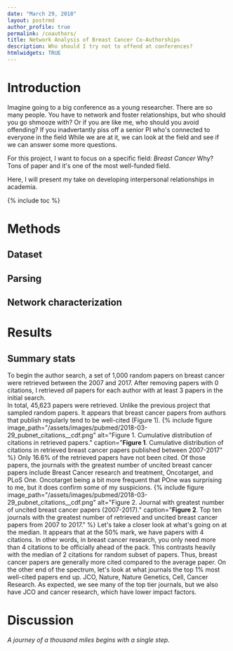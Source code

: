 ```yaml
---
date: "March 29, 2018"
layout: postrmd
author_profile: true
permalink: /coauthors/
title: Network Analysis of Breast Cancer Co-Authorships
description: Who should I try not to offend at conferences?
htmlwidgets: TRUE
---
```


# Introduction

Imagine going to a big conference as a young researcher. There are so many people. You have to network and foster relationships, but who should you go shmooze with? Or if you are like me, who should you avoid offending? If you inadvertantly piss off a senior PI who's connected to everyone in the field 
While we are at it, we can look at the field and see if we can answer some more questions.

For this project, I want to focus on a specific field: _Breast Cancer_
Why? Tons of paper and it's one of the most well-funded field. 

Here, I will present my take on developing interpersonal relationships in academia.  

{% include toc %}

# Methods
## Dataset 
## Parsing 
## Network characterization

# Results

## Summary stats
To begin the author search, a set of 1,000 random papers on breast cancer were retrieved between the 2007 and 2017. After removing papers with 0 citations, I retrieved _all_ papers for each author with at least 3 papers in the initial search.   
In total, 45,623 papers were retrieved. Unlike the previous project that sampled random papers. It appears that breast cancer papers from authors that publish regularly tend to be well-cited (Figure 1). 
{% include figure image_path="/assets/images/pubmed/2018-03-29_pubnet_citations__cdf.png" alt="Figure 1. Cumulative distribution of citations in retrieved papers." caption="**Figure 1**. Cumulative distribution of citations in retrieved breast cancer papers published between 2007-2017" %}
Only 16.6% of the retrieved papers have not been cited. Of those papers, the journals with the greatest number of uncited breast cancer papers include Breast Cancer research and treatment, Oncotarget, and PLoS One. Oncotarget being a bit more frequent that POne was surprising to me, but it does confirm some of my suspicions. 
{% include figure image_path="/assets/images/pubmed/2018-03-29_pubnet_citations__cdf.png" alt="Figure 2. Journal with greatest number of uncited breast cancer papers (2007-2017)." caption="**Figure 2**. Top ten journals with the greatest number of retrieved and uncited breast cancer papers from 2007 to 2017." %}
Let's take a closer look at what's going on at the median. It appears that at the 50% mark, we have papers with 4 citations. In other words, in breast cancer research, you only need more than 4 citations to be officially ahead of the pack. This contrasts heavily with the median of 2 citations for random subset of papers. Thus, breast cancer papers  are generally more cited compared to the average paper. 
On the other end of the spectrum, let's look at what journals the top 1% most well-cited papers end up. JCO, Nature, Nature Genetics, Cell, Cancer Research. As expected, we see many of the top tier journals, but we also have JCO and cancer research, which have lower impact factors. 










# Discussion


*A journey of a thousand miles begins with a single step.*  
